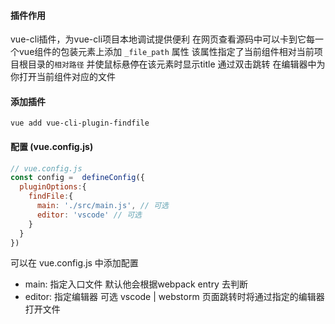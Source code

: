 

#### 插件作用
vue-cli插件，为vue-cli项目本地调试提供便利 在网页查看源码中可以卡到它每一个vue组件的包装元素上添加 `_file_path` 属性 
该属性指定了当前组件相对当前项目根目录的`相对路径` 并使鼠标悬停在该元素时显示title 通过双击跳转 在编辑器中为你打开当前组件对应的文件


#### 添加插件
```
vue add vue-cli-plugin-findfile
```

#### 配置 (vue.config.js)
```js
// vue.config.js
const config =  defineConfig({
  pluginOptions:{
    findFile:{
      main: './src/main.js', // 可选
      editor: 'vscode' // 可选
    }
  }
})

```
可以在 vue.config.js 中添加配置
- main: 指定入口文件 默认他会根据webpack entry 去判断 
- editor: 指定编辑器 可选 vscode | webstorm 页面跳转时将通过指定的编辑器打开文件 
